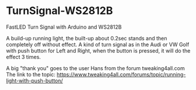 # TurnSignal-WS2812B
FastLED Turn Signal with Arduino and WS2812B

A build-up running light, the built-up about 0.2sec stands and then completely off without effect.
A kind of turn signal as in the Audi or VW Golf with push button for Left and Right, when the button is pressed, it will do the effect 3 times.

A big "thank you" goes to the user Hans from the forum tweaking4all.com
The link to the topic: https://www.tweaking4all.com/forums/topic/running-light-with-push-button/
